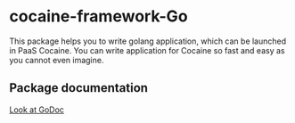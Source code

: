 # cocaine-framework-Go
This package helps you to write golang application, which can be launched in PaaS Cocaine.
You can write application for Cocaine so fast and easy as you cannot even imagine.

## Package documentation

[Look at GoDoc](http://godoc.org/github.com/cocaine/cocaine-framework-go/cocaine)
